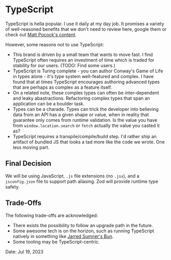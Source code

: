 # TypeScript

TypeScript is hella popular. I use it daily at my day job. It promises a variety of well-reasoned benefits that we don't need to review here, google them or check out [Matt Pocock's content](https://www.mattpocock.com/).

However, some reasons not to use TypeScript:

- This brand is driven by a small team that wants to move fast. I find TypeScript often requires an investment of time which is traded for stability for our users. (TODO: Find some users.)
- TypeScript is Turing complete - you can author Conway's Game of Life in types alone - it's type system well-featured and complex. I have found that at times TypeScript encourages authoring advanced types that are perhaps as complex as a feature itself.
- On a related note, these complex types can often be inter-dependent and leaky abastractions. Refactoring complex types that span an application can be a boulder task.
- Types can be a charade. Types can trick the developer into believing data from an API has a given shape or value, when in reality that guarantee only comes from runtime validation. Is the value you have from `window.location.search` or `fetch` actually the value you casted it as?
- TypeScript requires a transpile/compile/build step. I'd rather ship an artifact of bundled JS that looks a tad more like the code we wrote. One less moving part.

## Final Decision

We will be using JavaScript, `.js` file extensions (no `.jsx`), and a `jsconfig.json` file to support path aliasing. Zod will provide runtime type safety.

## Trade-Offs

The following trade-offs are acknowledged:

- There exists the possibility to follow an upgrade path in the future.
- Some awesome tech is on the horizon, such as running TypeScript natively in something like [Jarred Sumner's Bun](https://bun.sh/).
- Some tooling may be TypeScript-centric.

Date: Jul 19, 2023
